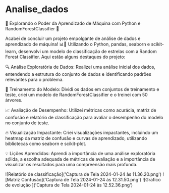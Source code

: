 # Analise_dados
🚀 Explorando o Poder da Aprendizado de Máquina com Python e RandomForestClassifier 🌲

Acabei de concluir um projeto empolgante de análise de dados e aprendizado de máquina! 📊🤖 Utilizando o Python, pandas, seaborn e scikit-learn, desenvolvi um modelo de classificação de estrelas com a Random Forest Classifier. Aqui estão alguns destaques do projeto:

🔍 Análise Exploratória de Dados:
Realizei uma análise inicial dos dados, entendendo a estrutura do conjunto de dados e identificando padrões relevantes para o problema.

🤖 Treinamento do Modelo:
Dividi os dados em conjuntos de treinamento e teste, criei um modelo de RandomForestClassifier e o treinei com 50 árvores.

📈 Avaliação de Desempenho:
Utilizei métricas como acurácia, matriz de confusão e relatório de classificação para avaliar o desempenho do modelo no conjunto de teste.

🔥 Visualização Impactante:
Criei visualizações impactantes, incluindo um heatmap da matriz de confusão e curvas de aprendizado, utilizando bibliotecas como seaborn e scikit-plot.

💡 Lições Aprendidas:
Aprendi a importância de uma análise exploratória sólida, a escolha adequada de métricas de avaliação e a importância de visualizar os resultados para uma compreensão mais profunda.

![Relatório de classificação]('Captura de Tela 2024-01-24 às 11.36.20.png')
![Matriz Confusão]('Captura de Tela 2024-01-24 às 12.31.50.png')
![Grafico de evolução ]('Captura de Tela 2024-01-24 às 12.52.36.png')

